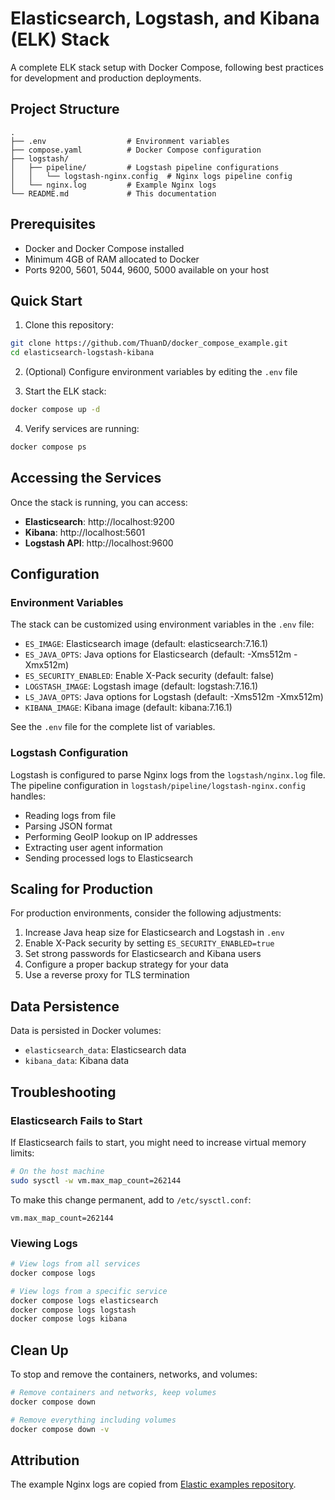 # Elasticsearch, Logstash, and Kibana (ELK) Stack

A complete ELK stack setup with Docker Compose, following best practices for development and production deployments.

## Project Structure

```
.
├── .env                  # Environment variables
├── compose.yaml          # Docker Compose configuration
├── logstash/
│   ├── pipeline/         # Logstash pipeline configurations
│   │   └── logstash-nginx.config  # Nginx logs pipeline config
│   └── nginx.log         # Example Nginx logs
└── README.md             # This documentation
```

## Prerequisites

- Docker and Docker Compose installed
- Minimum 4GB of RAM allocated to Docker
- Ports 9200, 5601, 5044, 9600, 5000 available on your host

## Quick Start

1. Clone this repository:

```bash
git clone https://github.com/ThuanD/docker_compose_example.git
cd elasticsearch-logstash-kibana
```

2. (Optional) Configure environment variables by editing the `.env` file

3. Start the ELK stack:
```bash
docker compose up -d
```

4. Verify services are running:

```bash
docker compose ps
```

## Accessing the Services

Once the stack is running, you can access:

- **Elasticsearch**: http://localhost:9200
- **Kibana**: http://localhost:5601
- **Logstash API**: http://localhost:9600

## Configuration

### Environment Variables

The stack can be customized using environment variables in the `.env` file:

- `ES_IMAGE`: Elasticsearch image (default: elasticsearch:7.16.1)
- `ES_JAVA_OPTS`: Java options for Elasticsearch (default: -Xms512m -Xmx512m)
- `ES_SECURITY_ENABLED`: Enable X-Pack security (default: false)
- `LOGSTASH_IMAGE`: Logstash image (default: logstash:7.16.1)
- `LS_JAVA_OPTS`: Java options for Logstash (default: -Xms512m -Xmx512m)
- `KIBANA_IMAGE`: Kibana image (default: kibana:7.16.1)

See the `.env` file for the complete list of variables.

### Logstash Configuration

Logstash is configured to parse Nginx logs from the `logstash/nginx.log` file. The pipeline configuration in `logstash/pipeline/logstash-nginx.config` handles:

- Reading logs from file
- Parsing JSON format
- Performing GeoIP lookup on IP addresses
- Extracting user agent information
- Sending processed logs to Elasticsearch

## Scaling for Production

For production environments, consider the following adjustments:

1. Increase Java heap size for Elasticsearch and Logstash in `.env`
2. Enable X-Pack security by setting `ES_SECURITY_ENABLED=true`
3. Set strong passwords for Elasticsearch and Kibana users
4. Configure a proper backup strategy for your data
5. Use a reverse proxy for TLS termination

## Data Persistence

Data is persisted in Docker volumes:
- `elasticsearch_data`: Elasticsearch data
- `kibana_data`: Kibana data

## Troubleshooting

### Elasticsearch Fails to Start

If Elasticsearch fails to start, you might need to increase virtual memory limits:

```bash
# On the host machine
sudo sysctl -w vm.max_map_count=262144
```

To make this change permanent, add to `/etc/sysctl.conf`:

```
vm.max_map_count=262144
```

### Viewing Logs

```bash
# View logs from all services
docker compose logs

# View logs from a specific service
docker compose logs elasticsearch
docker compose logs logstash
docker compose logs kibana
```

## Clean Up

To stop and remove the containers, networks, and volumes:

```bash
# Remove containers and networks, keep volumes
docker compose down

# Remove everything including volumes
docker compose down -v
```

## Attribution

The example Nginx logs are copied from [Elastic examples repository](https://github.com/elastic/examples/blob/master/Common%20Data%20Formats/nginx_json_logs/nginx_json_logs).